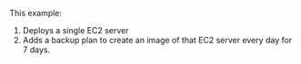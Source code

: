 This example:

1. Deploys a single EC2 server
2. Adds a backup plan to create an image of that EC2 server every day for 7 days.
